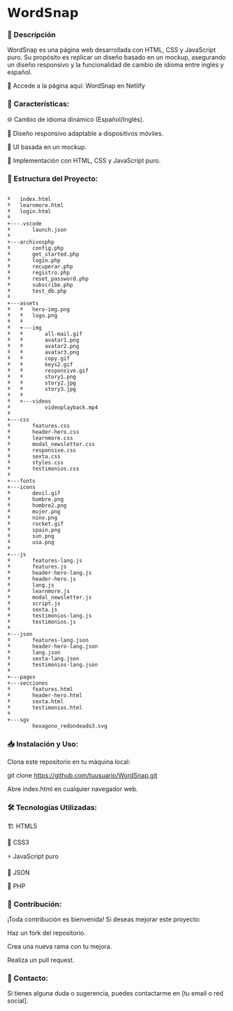 # 𝗪𝗼𝗿𝗱𝗦𝗻𝗮𝗽

### 📌 Descripción


WordSnap es una página web desarrollada con HTML, CSS y JavaScript puro. Su propósito es replicar un diseño basado en un mockup, asegurando un diseño responsivo y la funcionalidad de cambio de idioma entre inglés y español.

🔗 Accede a la página aquí: WordSnap en Netlify

### 🚀 Características:

🌐 Cambio de idioma dinámico (Español/Inglés).

📱 Diseño responsivo adaptable a dispositivos móviles.

🎨 UI basada en un mockup.

🔧 Implementación con HTML, CSS y JavaScript puro.

### 📂 Estructura del Proyecto:

```Listado de rutas de carpetas

ª   index.html
ª   learnmore.html
ª   login.html
ª   
+---.vscode
ª       launch.json
ª       
+---archivosphp
ª       config.php
ª       get_started.php
ª       login.php
ª       recuperar.php
ª       registro.php
ª       reset_password.php
ª       subscribe.php
ª       test_db.php
ª       
+---assets
ª   ª   hero-img.png
ª   ª   logo.png
ª   ª   
ª   +---img
ª   ª       all-mail.gif
ª   ª       avatar1.png
ª   ª       avatar2.png
ª   ª       avatar3.png
ª   ª       copy.gif
ª   ª       keys2.gif
ª   ª       responsive.gif
ª   ª       story1.png
ª   ª       story2.jpg
ª   ª       story3.jpg
ª   ª       
ª   +---videos
ª           videoplayback.mp4
ª           
+---css
ª       features.css
ª       header-hero.css
ª       learnmore.css
ª       modal_newsletter.css
ª       responsive.css
ª       sexta.css
ª       styles.css
ª       testimonios.css
ª       
+---fonts
+---icons
ª       devil.gif
ª       hombre.png
ª       hombre2.png
ª       mujer.png
ª       nino.png
ª       rocket.gif
ª       spain.png
ª       sun.png
ª       usa.png
ª       
+---js
ª       features-lang.js
ª       features.js
ª       header-hero-lang.js
ª       header-hero.js
ª       lang.js
ª       learnmore.js
ª       modal_newsletter.js
ª       script.js
ª       sexta.js
ª       testimonios-lang.js
ª       testimonios.js
ª       
+---json
ª       features-lang.json
ª       header-hero-lang.json
ª       lang.json
ª       sexta-lang.json
ª       testimonios-lang.json
ª       
+---pages
+---secciones
ª       features.html
ª       header-hero.html
ª       sexta.html
ª       testimonios.html
ª       
+---sgv
        hexagono_redondeado3.svg
```
        

### 📥 Instalación y Uso: 

Clona este repositorio en tu máquina local:

git clone https://github.com/tuusuario/WordSnap.git

Abre index.html en cualquier navegador web.

### 🛠️ Tecnologías Utilizadas: 

🏗️ HTML5

🎨 CSS3

⚡ JavaScript puro

📄 JSON

🐘 PHP

### 🤝 Contribución:

¡Toda contribución es bienvenida! Si deseas mejorar este proyecto:

Haz un fork del repositorio.

Crea una nueva rama con tu mejora.

Realiza un pull request.

### 📧 Contacto:

Si tienes alguna duda o sugerencia, puedes contactarme en [tu email o red social].
